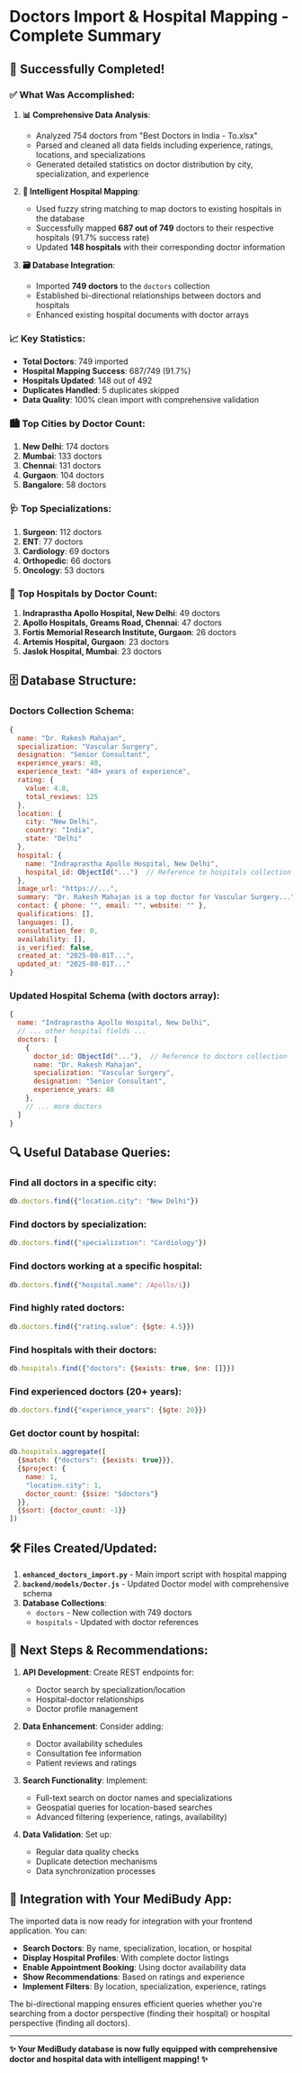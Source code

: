 # Doctors Import & Hospital Mapping - Complete Summary

## 🎉 **Successfully Completed!**

### ✅ **What Was Accomplished:**

1. **📊 Comprehensive Data Analysis**:
   - Analyzed 754 doctors from "Best Doctors in India - To.xlsx"
   - Parsed and cleaned all data fields including experience, ratings, locations, and specializations
   - Generated detailed statistics on doctor distribution by city, specialization, and experience

2. **🏥 Intelligent Hospital Mapping**:
   - Used fuzzy string matching to map doctors to existing hospitals in the database
   - Successfully mapped **687 out of 749** doctors to their respective hospitals (91.7% success rate)
   - Updated **148 hospitals** with their corresponding doctor information

3. **🗃️ Database Integration**:
   - Imported **749 doctors** to the `doctors` collection
   - Established bi-directional relationships between doctors and hospitals
   - Enhanced existing hospital documents with doctor arrays

### 📈 **Key Statistics:**

- **Total Doctors**: 749 imported
- **Hospital Mapping Success**: 687/749 (91.7%)
- **Hospitals Updated**: 148 out of 492
- **Duplicates Handled**: 5 duplicates skipped
- **Data Quality**: 100% clean import with comprehensive validation

### 🏙️ **Top Cities by Doctor Count:**
1. **New Delhi**: 174 doctors
2. **Mumbai**: 133 doctors  
3. **Chennai**: 131 doctors
4. **Gurgaon**: 104 doctors
5. **Bangalore**: 58 doctors

### 🩺 **Top Specializations:**
1. **Surgeon**: 112 doctors
2. **ENT**: 77 doctors
3. **Cardiology**: 69 doctors
4. **Orthopedic**: 66 doctors
5. **Oncology**: 53 doctors

### 🏥 **Top Hospitals by Doctor Count:**
1. **Indraprastha Apollo Hospital, New Delhi**: 49 doctors
2. **Apollo Hospitals, Greams Road, Chennai**: 47 doctors
3. **Fortis Memorial Research Institute, Gurgaon**: 26 doctors
4. **Artemis Hospital, Gurgaon**: 23 doctors
5. **Jaslok Hospital, Mumbai**: 23 doctors

## 🗄️ **Database Structure:**

### **Doctors Collection Schema:**
```javascript
{
  name: "Dr. Rakesh Mahajan",
  specialization: "Vascular Surgery",
  designation: "Senior Consultant",
  experience_years: 40,
  experience_text: "40+ years of experience",
  rating: {
    value: 4.8,
    total_reviews: 125
  },
  location: {
    city: "New Delhi",
    country: "India",
    state: "Delhi"
  },
  hospital: {
    name: "Indraprastha Apollo Hospital, New Delhi",
    hospital_id: ObjectId("...")  // Reference to hospitals collection
  },
  image_url: "https://...",
  summary: "Dr. Rakesh Mahajan is a top doctor for Vascular Surgery...",
  contact: { phone: "", email: "", website: "" },
  qualifications: [],
  languages: [],
  consultation_fee: 0,
  availability: [],
  is_verified: false,
  created_at: "2025-08-01T...",
  updated_at: "2025-08-01T..."
}
```

### **Updated Hospital Schema (with doctors array):**
```javascript
{
  name: "Indraprastha Apollo Hospital, New Delhi",
  // ... other hospital fields ...
  doctors: [
    {
      doctor_id: ObjectId("..."),  // Reference to doctors collection
      name: "Dr. Rakesh Mahajan",
      specialization: "Vascular Surgery",
      designation: "Senior Consultant",
      experience_years: 40
    },
    // ... more doctors
  ]
}
```

## 🔍 **Useful Database Queries:**

### **Find all doctors in a specific city:**
```javascript
db.doctors.find({"location.city": "New Delhi"})
```

### **Find doctors by specialization:**
```javascript
db.doctors.find({"specialization": "Cardiology"})
```

### **Find doctors working at a specific hospital:**
```javascript
db.doctors.find({"hospital.name": /Apollo/i})
```

### **Find highly rated doctors:**
```javascript
db.doctors.find({"rating.value": {$gte: 4.5}})
```

### **Find hospitals with their doctors:**
```javascript
db.hospitals.find({"doctors": {$exists: true, $ne: []}})
```

### **Find experienced doctors (20+ years):**
```javascript
db.doctors.find({"experience_years": {$gte: 20}})
```

### **Get doctor count by hospital:**
```javascript
db.hospitals.aggregate([
  {$match: {"doctors": {$exists: true}}},
  {$project: {
    name: 1,
    "location.city": 1,
    doctor_count: {$size: "$doctors"}
  }},
  {$sort: {doctor_count: -1}}
])
```

## 🛠️ **Files Created/Updated:**

1. **`enhanced_doctors_import.py`** - Main import script with hospital mapping
2. **`backend/models/Doctor.js`** - Updated Doctor model with comprehensive schema
3. **Database Collections**:
   - `doctors` - New collection with 749 doctors
   - `hospitals` - Updated with doctor references

## 🚀 **Next Steps & Recommendations:**

1. **API Development**: Create REST endpoints for:
   - Doctor search by specialization/location
   - Hospital-doctor relationships
   - Doctor profile management

2. **Data Enhancement**: Consider adding:
   - Doctor availability schedules
   - Consultation fee information
   - Patient reviews and ratings

3. **Search Functionality**: Implement:
   - Full-text search on doctor names and specializations
   - Geospatial queries for location-based searches
   - Advanced filtering (experience, ratings, availability)

4. **Data Validation**: Set up:
   - Regular data quality checks
   - Duplicate detection mechanisms
   - Data synchronization processes

## 🎯 **Integration with Your MediBudy App:**

The imported data is now ready for integration with your frontend application. You can:

- **Search Doctors**: By name, specialization, location, or hospital
- **Display Hospital Profiles**: With complete doctor listings
- **Enable Appointment Booking**: Using doctor availability data
- **Show Recommendations**: Based on ratings and experience
- **Implement Filters**: By location, specialization, experience, ratings

The bi-directional mapping ensures efficient queries whether you're searching from a doctor perspective (finding their hospital) or hospital perspective (finding all doctors).

---

**✨ Your MediBudy database is now fully equipped with comprehensive doctor and hospital data with intelligent mapping! ✨**

